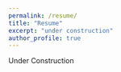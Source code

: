 ```yaml
---
permalink: /resume/
title: "Resume"
excerpt: "under construction"
author_profile: true
---
```


Under Construction

